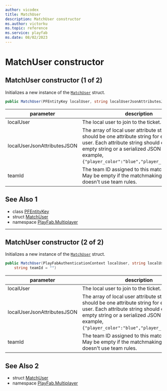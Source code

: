 ```yaml
---
author: vicodex
title: MatchUser
description: MatchUser constructor
ms.author: victorku
ms.topic: reference
ms.service: playfab
ms.date: 08/02/2023
---
```


# MatchUser constructor
## MatchUser constructor (1 of 2)

Initializes a new instance of the [`MatchUser`](../MatchUser.md) struct.

```csharp
public MatchUser(PFEntityKey localUser, string localUserJsonAttributesJSON, string teamId = "")
```

| parameter | description |
| --- | --- |
| localUser | The local user to join to the ticket. |
| localUserJsonAttributesJSON | The array of local user attribute strings. There should be one attribute string for each local user. Each attribute string should either be an empty string or a serialized JSON object. For example, `{"player_color":"blue","player_role":"tank"}`. |
| teamId | The team ID assigned to this match member. May be empty if the matchmaking queue doesn't use team rules. |

## See Also 1

* class [PFEntityKey](../PFEntityKey.md)
* struct [MatchUser](../MatchUser.md)
* namespace [PlayFab.Multiplayer](../../PlayFabMultiplayerSDK.md)

---

## MatchUser constructor (2 of 2)

Initializes a new instance of the [`MatchUser`](../MatchUser.md) struct.

```csharp
public MatchUser(PlayFabAuthenticationContext localUser, string localUserJsonAttributesJSON, 
    string teamId = "")
```

| parameter | description |
| --- | --- |
| localUser | The local user to join to the ticket. |
| localUserJsonAttributesJSON | The array of local user attribute strings. There should be one attribute string for each local user. Each attribute string should either be an empty string or a serialized JSON object. For example, `{"player_color":"blue","player_role":"tank"}`. |
| teamId | The team ID assigned to this match member. May be empty if the matchmaking queue doesn't use team rules. |

## See Also 2

* struct [MatchUser](../MatchUser.md)
* namespace [PlayFab.Multiplayer](../../PlayFabMultiplayerSDK.md)

